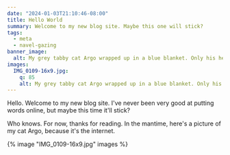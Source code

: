 ```yaml
---
date: "2024-01-03T21:10:46-08:00"
title: Hello World
summary: Welcome to my new blog site. Maybe this one will stick?
tags:
  - meta
  - navel-gazing
banner_image:
  alt: My grey tabby cat Argo wrapped up in a blue blanket. Only his head is visible.
images: 
  IMG_0109-16x9.jpg:
    q: 85
    alt: My grey tabby cat Argo wrapped up in a blue blanket. Only his head is visible.
---
```


Hello. Welcome to my new blog site. I've never been very good at putting words online, but maybe this time it'll stick?

Who knows. For now, thanks for reading. In the mantime, here's a picture of my cat Argo, because it's the internet.

{% image "IMG_0109-16x9.jpg" images %}